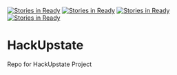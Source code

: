 [![Stories in Ready](https://badge.waffle.io/devdep/HackUpstate.png?label=ready&title=Ready)](https://waffle.io/devdep/HackUpstate)
[![Stories in Ready](https://badge.waffle.io/devdep/HackUpstate.png?label=ready&title=Ready)](https://waffle.io/devdep/HackUpstate)
[![Stories in Ready](https://badge.waffle.io/devdep/HackUpstate.png?label=ready&title=Ready)](https://waffle.io/devdep/HackUpstate)
[![Stories in Ready](https://badge.waffle.io/devdep/HackUpstate.png?label=ready&title=Ready)](https://waffle.io/devdep/HackUpstate)
# HackUpstate
Repo for HackUpstate Project
